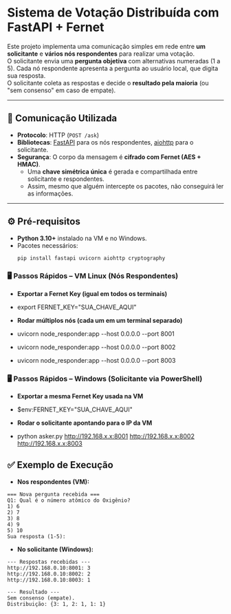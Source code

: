 # Sistema de Votação Distribuída com FastAPI + Fernet

Este projeto implementa uma comunicação simples em rede entre **um solicitante** e **vários nós respondentes** para realizar uma votação.  
O solicitante envia uma **pergunta objetiva** com alternativas numeradas (1 a 5). Cada nó respondente apresenta a pergunta ao usuário local, que digita sua resposta.  
O solicitante coleta as respostas e decide o **resultado pela maioria** (ou "sem consenso" em caso de empate).

---

## 🔗 Comunicação Utilizada

- **Protocolo**: HTTP (`POST /ask`)
- **Bibliotecas**: [FastAPI](https://fastapi.tiangolo.com/) para os nós respondentes, [aiohttp](https://docs.aiohttp.org/) para o solicitante.
- **Segurança**: O corpo da mensagem é **cifrado com Fernet (AES + HMAC)**.  
  - Uma **chave simétrica única** é gerada e compartilhada entre solicitante e respondentes.
  - Assim, mesmo que alguém intercepte os pacotes, não conseguirá ler as informações.

---

## ⚙️ Pré-requisitos

- **Python 3.10+** instalado na VM e no Windows.
- Pacotes necessários:
  ```bash
  pip install fastapi uvicorn aiohttp cryptography


### 🖥️ Passos Rápidos – VM Linux (Nós Respondentes)

- **Exportar a Fernet Key (igual em todos os terminais)**
- export FERNET_KEY="SUA_CHAVE_AQUI"

- **Rodar múltiplos nós (cada um em um terminal separado)**
- uvicorn node_responder:app --host 0.0.0.0 --port 8001
- uvicorn node_responder:app --host 0.0.0.0 --port 8002
- uvicorn node_responder:app --host 0.0.0.0 --port 8003

### 🖥️ Passos Rápidos – Windows (Solicitante via PowerShell)

- **Exportar a mesma Fernet Key usada na VM**
- $env:FERNET_KEY="SUA_CHAVE_AQUI"

- **Rodar o solicitante apontando para o IP da VM**
- python asker.py http://192.168.x.x:8001 http://192.168.x.x:8002 http://192.168.x.x:8003

## ✅ Exemplo de Execução

- **Nos respondentes (VM):**

```
=== Nova pergunta recebida ===
Q1: Qual é o número atômico do Oxigênio?
1) 6
2) 7
3) 8
4) 9
5) 10
Sua resposta (1-5):
```

- **No solicitante (Windows):**

```
--- Respostas recebidas ---
http://192.168.0.10:8001: 3
http://192.168.0.10:8002: 2
http://192.168.0.10:8003: 1

--- Resultado ---
Sem consenso (empate).
Distribuição: {3: 1, 2: 1, 1: 1}
```